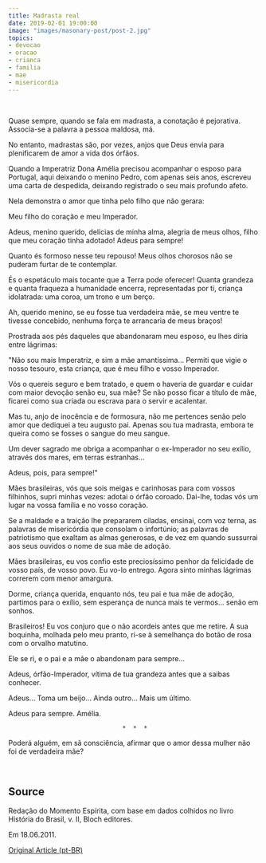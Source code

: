 ```yaml
---
title: Madrasta real
date: 2019-02-01 19:00:00
image: "images/masonary-post/post-2.jpg"
topics: 
- devocao
- oracao
- crianca
- familia
- mae
- misericordia
---
```

 

Quase sempre, quando se fala em madrasta, a conotação é pejorativa. Associa-se
a palavra a pessoa maldosa, má.

No entanto, madrastas são, por vezes, anjos que Deus envia para plenificarem de
amor a vida dos órfãos.

Quando a Imperatriz Dona Amélia precisou acompanhar o esposo para Portugal,
aqui deixando o menino Pedro, com apenas seis anos, escreveu uma carta de
despedida, deixando registrado o seu mais profundo afeto.

Nela demonstra o amor que tinha pelo filho que não gerara:

Meu filho do coração e meu Imperador.

Adeus, menino querido, delícias de minha alma, alegria de meus olhos, filho que
meu coração tinha adotado! Adeus para sempre!

Quanto és formoso nesse teu repouso! Meus olhos chorosos não se puderam furtar
de te contemplar.

És o espetáculo mais tocante que a Terra pode oferecer! Quanta grandeza e
quanta fraqueza a humanidade encerra, representadas por ti, criança idolatrada:
uma coroa, um trono e um berço.

Ah, querido menino, se eu fosse tua verdadeira mãe, se meu ventre te tivesse
concebido, nenhuma força te arrancaria de meus braços!

Prostrada aos pés daqueles que abandonaram meu esposo, eu lhes diria entre
lágrimas:

"Não sou mais Imperatriz, e sim a mãe amantíssima... Permiti que vigie o nosso
tesouro, esta criança, que é meu filho e vosso Imperador.

Vós o quereis seguro e bem tratado, e quem o haveria de guardar e cuidar com
maior devoção senão eu, sua mãe? Se não posso ficar a título de mãe, ficarei
como sua criada ou escrava para o servir e acalentar.

Mas tu, anjo de inocência e de formosura, não me pertences senão pelo amor que
dediquei a teu augusto pai. Apenas sou tua madrasta, embora te queira como se
fosses o sangue do meu sangue.

Um dever sagrado me obriga a acompanhar o ex-Imperador no seu exílio, através
dos mares, em terras estranhas...

Adeus, pois, para sempre!"

Mães brasileiras, vós que sois meigas e carinhosas para com vossos filhinhos,
supri minhas vezes: adotai o órfão coroado. Dai-lhe, todas vós um lugar na
vossa família e no vosso coração.

Se a maldade e a traição lhe prepararem ciladas, ensinai, com voz terna, as
palavras de misericórdia que consolam o infortúnio; as palavras de patriotismo
que exaltam as almas generosas, e de vez em quando sussurrai aos seus ouvidos o
nome de sua mãe de adoção.

Mães brasileiras, eu vos confio este preciosíssimo penhor da felicidade de
vosso país, de vosso povo. Eu vo-lo entrego. Agora sinto minhas lágrimas
correrem com menor amargura.

Dorme, criança querida, enquanto nós, teu pai e tua mãe de adoção, partimos
para o exílio, sem esperança de nunca mais te vermos... senão em sonhos.

Brasileiros! Eu vos conjuro que o não acordeis antes que me retire. A sua
boquinha, molhada pelo meu pranto, ri-se à semelhança do botão de rosa com o
orvalho matutino.

Ele se ri, e o pai e a mãe o abandonam para sempre...

Adeus, órfão-Imperador, vítima de tua grandeza antes que a saibas conhecer.

Adeus... Toma um beijo... Ainda outro... Mais um último.

Adeus para sempre. Amélia.

                                    *  *  *

Poderá alguém, em sã consciência, afirmar que o amor dessa mulher não foi de
verdadeira mãe?

 
## Source
Redação do Momento Espírita, com base em dados colhidos no livro História do
Brasil, v. II, Bloch editores.

Em 18.06.2011.


[Original Article (pt-BR)](http://momento.com.br/pt/ler_texto.php?id=3040)
